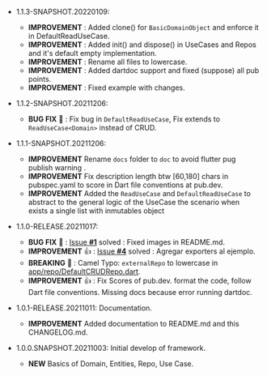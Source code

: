 * 1.1.3-SNAPSHOT.20220109:
  * **IMPROVEMENT** : Added clone() for `BasicDomainObject` and enforce it in DefaultReadUseCase.
  * **IMPROVEMENT** : Added init() and dispose() in UseCases and Repos and it's default empty implementation.
  * **IMPROVEMENT** : Rename all files to lowercase.
  * **IMPROVEMENT** : Added dartdoc support and fixed (suppose) all pub points.
  * **IMPROVEMENT** : Fixed example with changes.

* 1.1.2-SNAPSHOT.20211206:
  * **BUG FIX** :bug: : Fix bug in `DefaultReadUseCase`, Fix extends to `ReadUseCase<Domain>` instead of CRUD.

* 1.1.1-SNAPSHOT.20211206:
  * **IMPROVEMENT** Rename `docs` folder to `doc` to avoid flutter pug publish warning .
  * **IMPROVEMENT** Fix description length btw [60,180] chars in pubspec.yaml to score in Dart file conventions at pub.dev.
  * **IMPROVEMENT** Added the `ReadUseCase` and `DefaultReadUseCase` to abstract to the general logic of the UseCase the scenario when exists a single list with inmutables object

* 1.1.0-RELEASE.20211017:
  * **BUG FIX** :bug: : [Issue **#1**](https://github.com/JesusHdezWaterloo/clean-core-flutter/issues/1) solved : Fixed images in README.md.
  * **IMPROVEMENT** :+1: : [Issue **#4**](https://github.com/JesusHdezWaterloo/clean-core-flutter/issues/4) solved : Agregar exporters al ejemplo.
  * **BREAKING** :hammer: : Camel Typo: `externalRepo` to lowercase in [app/repo/DefaultCRUDRepo.dart](https://github.com/JesusHdezWaterloo/clean-core-flutter/blob/develop/lib/src/app/repo/DefaultCRUDRepo.dart).
  * **IMPROVEMENT** :+1: : Fix Scores of pub.dev. format the code, follow Dart file conventions. Missing docs because error running dartdoc.

* 1.0.1-RELEASE.20211011: Documentation.
  * **IMPROVEMENT** Added documentation to README.md and this CHANGELOG.md.

* 1.0.0.SNAPSHOT.20211003: Initial develop of framework.
  * **NEW** Basics of Domain, Entities, Repo, Use Case.